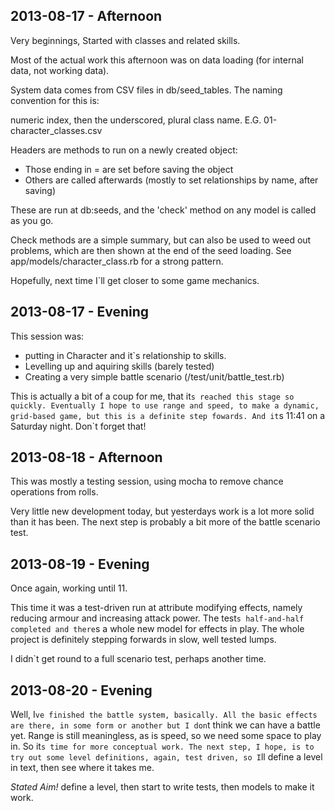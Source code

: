 2013-08-17 - Afternoon
----------------------

Very beginnings, Started with classes and related skills. 

Most of the actual work this afternoon was on data loading (for internal data, not working data).

System data comes from CSV files in db/seed_tables.
The naming convention for this is:

numeric index, then the underscored, plural class name.
E.G. 01-character_classes.csv

Headers are methods to run on a newly created object:

* Those ending in = are set before saving the object
* Others are called afterwards (mostly to set relationships by name, after saving)

These are run at db:seeds, and the 'check' method on any model is called as you go. 

Check methods are a simple summary, but can also be used to weed out problems, which are then shown 
at the end of the seed loading. See app/models/character_class.rb for a strong pattern.

Hopefully, next time I`ll get closer to some game mechanics.

2013-08-17 - Evening
--------------------

This session was:
* putting in Character and it`s relationship to skills.
* Levelling up and aquiring skills (barely tested)
* Creating a very simple battle scenario (/test/unit/battle_test.rb)

This is actually a bit of a coup for me, that it`s reached this stage so quickly.
Eventually I hope to use range and speed, to make a dynamic, grid-based game, but this
is a definite step fowards. And it`s 11:41 on a Saturday night. Don`t forget that!

2013-08-18 - Afternoon
----------------------

This was mostly a testing session, using mocha to remove chance operations from rolls.

Very little new development today, but yesterdays work is a lot more solid than it has been.
The next step is probably a bit more of the battle scenario test.

2013-08-19 - Evening
--------------------

Once again, working until 11.

This time it was a test-driven run at attribute modifying effects, namely reducing armour
and increasing attack power. The test`s half-and-half completed and there`s a whole new model
for effects in play. The whole project is definitely stepping forwards in slow, well tested lumps.

I didn`t get round to a full scenario test, perhaps another time.

2013-08-20 - Evening
--------------------

Well, I`ve finished the battle system, basically. All the basic effects are there, in some form or another
but I don`t think we can have a battle yet. Range is still meaningless, as is speed, so we need some space 
to play in. So it`s time for more conceptual work. The next step, I hope, is to try out some level definitions,
again, test driven, so I`ll define a level in text, then see where it takes me. 

*Stated Aim!* define a level, then start to write tests, then models to make it work.


